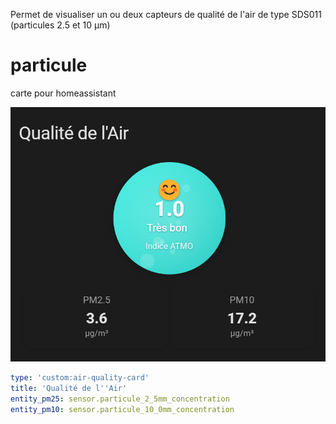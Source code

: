 
Permet de visualiser un ou deux capteurs de qualité de l'air de type SDS011 (particules 2.5 et 10 µm)

# particule
carte pour homeassistant

<img width="589" alt="image" src="https://github.com/guiohm79/particule/blob/main/capture.png">

```yaml
type: 'custom:air-quality-card'
title: 'Qualité de l''Air'
entity_pm25: sensor.particule_2_5mm_concentration
entity_pm10: sensor.particule_10_0mm_concentration
